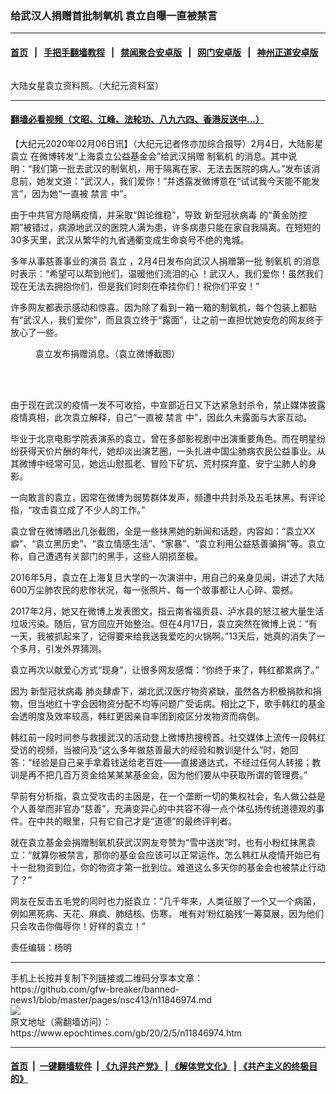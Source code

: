 ### 给武汉人捐赠首批制氧机 袁立自曝一直被禁言
------------------------

#### [首页](https://github.com/gfw-breaker/banned-news1/blob/master/README.md) &nbsp;&nbsp;|&nbsp;&nbsp; [手把手翻墙教程](https://github.com/gfw-breaker/guides/wiki) &nbsp;&nbsp;|&nbsp;&nbsp; [禁闻聚合安卓版](https://github.com/gfw-breaker/bn-android) &nbsp;&nbsp;|&nbsp;&nbsp; [网门安卓版](https://github.com/oGate2/oGate) &nbsp;&nbsp;|&nbsp;&nbsp; [神州正道安卓版](https://github.com/SzzdOgate/update) 



<div><img alt="" class="aligncenter wp-post-image" src="https://i.epochtimes.com/assets/uploads/2017/12/YuanLi2_meitu_1-600x400.jpg"/>
<div class="red16 caption">
 <p>
  大陆女星袁立资料照。（大纪元资料室）
 </p>
</div>
</div><hr/>

#### [翻墙必看视频（文昭、江峰、法轮功、八九六四、香港反送中...）](https://github.com/gfw-breaker/banned-news1/blob/master/pages/link3.md)

<div><p>
 【大纪元2020年02月06日讯】（大纪元记者佟亦加综合报导）2月4日，大陆影星
 <ok href="https://www.epochtimes.com/gb/tag/%E8%A2%81%E7%AB%8B.html">
  袁立
 </ok>
 在微博转发“上海袁立公益基金会”给武汉捐赠
 <ok href="https://www.epochtimes.com/gb/tag/%E5%88%B6%E6%B0%A7%E6%9C%BA.html">
  制氧机
 </ok>
 的消息。其中说明：“我们第一批去武汉的制氧机，用于隔离在家、无法去医院的病人。”发布该消息前，她发文道：“武汉人，我们爱你！”并透露发微博意在“试试我今天能不能发言”，因为她“一直被
 <ok href="https://www.epochtimes.com/gb/tag/%E7%A6%81%E8%A8%80.html">
  禁言
 </ok>
 中”。
</p>
<p>
 由于中共官方隐瞒疫情，并采取“舆论维稳”，导致
 <ok href="https://www.epochtimes.com/gb/tag/%E6%96%B0%E5%9E%8B%E5%86%A0%E7%8A%B6%E7%97%85%E6%AF%92.html">
  新型冠状病毒
 </ok>
 的“黄金防控期”被错过，病源地武汉的医院人满为患，许多病患只能在家自我隔离。在短短的30多天里，武汉从繁华的九省通衢变成生命哀号不绝的鬼城。
</p>
<p>
 多年从事慈善事业的演员
 <ok href="https://www.epochtimes.com/gb/tag/%E8%A2%81%E7%AB%8B.html">
  袁立
 </ok>
 ，2月4日发布向武汉人捐赠第一批
 <ok href="https://www.epochtimes.com/gb/tag/%E5%88%B6%E6%B0%A7%E6%9C%BA.html">
  制氧机
 </ok>
 的消息时表示：“希望可以帮到他们，温暖他们流泪的心 ！武汉人，我们爱你！虽然我们现在无法去拥抱你们，但是我们时刻在牵挂你们！祝你们平安！”
</p>
<p>
 许多网友都表示感动和惊喜。因为除了看到一箱一箱的制氧机，每个包装上都贴有“武汉人，我们爱你”，而且袁立终于“露面”，让之前一直担忧她安危的网友终于放心了一些。
</p>
<figure class="wp-caption aligncenter" id="attachment_11847229" style="width: 600px">
 <img alt="" class="size-large wp-image-11847229" src="http://i.epochtimes.com/assets/uploads/2020/02/Screen-Shot-02-05-20-at-12.53-PM-600x329.jpg"/>
 <br/><figcaption class="wp-caption-text">
  袁立发布捐赠消息。（袁立微博截图）
 </figcaption><br/>
</figure><br/>
<p>
 由于现在武汉的疫情一发不可收拾，中宣部近日又下达紧急封杀令，禁止媒体披露疫情真相，此次袁立解释，自己“一直被
 <ok href="https://www.epochtimes.com/gb/tag/%E7%A6%81%E8%A8%80.html">
  禁言
 </ok>
 中”，因此久未露面与大家互动。
</p>
<p>
 毕业于北京电影学院表演系的袁立，曾在多部影视剧中出演重要角色。而在明星纷纷获得天价片酬的年代，她却淡出演艺圈，一头扎进中国尘肺病农民公益事业。从其微博中经常可见，她远山慰孤老、冒险下矿坑、荒村探弃童、安宁尘肺人的身影。
</p>
<p>
 一向敢言的袁立，因常在微博为弱势群体发声，频遭中共封杀及五毛抹黑。有评论指，“攻击袁立成了不少人的工作。”
</p>
<p>
 袁立曾在微博晒出几张截图，全是一些抹黑她的新闻和话题，内容如：“袁立XX癖”、“袁立黑历史”、“袁立情感生活”、“家暴”、“袁立利用公益慈善骗捐”等。袁立称，自己遭遇有关部门的黑手，这些人阴损至极。
</p>
<p>
 2016年5月，袁立在上海复旦大学的一次演讲中，用自己的亲身见闻，讲述了大陆600万尘肺农民的悲惨状况，每一张照片、每一个故事都让人心碎、震撼。
</p>
<p>
 2017年2月，她又在微博上发表图文，指云南省福贡县、泸水县的怒江被大量生活垃圾污染。随后，官方回应开始整治。但在4月17日，袁立突然在微博上说：“有一天，我被抓起来了，记得要来给我送我爱吃的火锅啊。”13天后，她真的消失了一个多月，引发外界猜测。
</p>
<p>
 袁立再次以献爱心方式“现身”，让很多网友感慨：“你终于来了，韩红都累病了。”
</p>
<p>
 因为
 <ok href="https://www.epochtimes.com/gb/tag/%E6%96%B0%E5%9E%8B%E5%86%A0%E7%8A%B6%E7%97%85%E6%AF%92.html">
  新型冠状病毒
 </ok>
 肺炎肆虐下，湖北武汉医疗物资紧缺，虽然各方积极捐款和捐物，但当地红十字会因物资分配不均等问题广受诟病。相比之下，歌手韩红的基金会透明度及效率较高，韩红更因亲自率团到疫区分发物资而病倒。
</p>
<p>
 韩红前一段时间参与救援武汉的活动登上微博热搜榜首。社交媒体上流传一段韩红受访的视频，当被问及“这么多年做慈善最大的经验和教训是什么”时，她回答：“经验是自己亲手拿着钱送给老百姓——直接通达式，不经过任何人转接；教训是再不把几百万资金给某某某基金会，因为他们要从中获取所谓的管理费。”
</p>
<p>
 早前有分析指，袁立受攻击的主因是，在一个垄断一切的集权社会，名人做公益是个人善举而非官办“慈善”，充满变异心的中共容不得一点个体弘扬传统道德观的事件。在中共的眼里，只有它自己才是“道德”的最终评判者。
</p>
<p>
 就在袁立基金会捐赠制氧机获武汉网友夸赞为“雪中送炭”时，也有小粉红抹黑袁立：“就算你被禁言，那你的基金会应该可以正常运作。怎么韩红从疫情开始已有十一批物资到位，你的物资才第一批到位。难道这么多天你的基金会也被禁止行动了？”
</p>
<p>
 网友在反击五毛党的同时也力挺袁立：“几千年来，人类征服了一个又一个病菌，例如黑死病、天花、麻疯、肺结核、伤寒， 唯有对‘粉红脑残’一筹莫展，因为他们只会攻击你侮辱你！好样的袁立！”
</p>
<p>
 责任编辑：杨明
</p>
</div>
<hr/>
手机上长按并复制下列链接或二维码分享本文章：<br/>
https://github.com/gfw-breaker/banned-news1/blob/master/pages/nsc413/n11846974.md <br/>
<a href='https://github.com/gfw-breaker/banned-news1/blob/master/pages/nsc413/n11846974.md'><img src='https://github.com/gfw-breaker/banned-news1/blob/master/pages/nsc413/n11846974.md.png'/></a> <br/>
原文地址（需翻墙访问）：https://www.epochtimes.com/gb/20/2/5/n11846974.htm


------------------------
#### [首页](https://github.com/gfw-breaker/banned-news1/blob/master/README.md) &nbsp;|&nbsp; [一键翻墙软件](https://github.com/gfw-breaker/nogfw/blob/master/README.md) &nbsp;| [《九评共产党》](https://github.com/gfw-breaker/9ping.md/blob/master/README.md#九评之一评共产党是什么) | [《解体党文化》](https://github.com/gfw-breaker/jtdwh.md/blob/master/README.md) | [《共产主义的终极目的》](https://github.com/gfw-breaker/gczydzjmd.md/blob/master/README.md)


<img src='http://gfw-breaker.win/banned-news/pages/nsc413/n11846974.md' width='0px' height='0px'/>